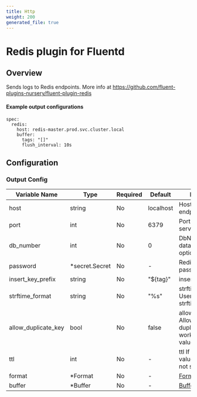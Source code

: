 ```yaml
---
title: Http
weight: 200
generated_file: true
---
```


# Redis plugin for Fluentd
## Overview
 Sends logs to Redis endpoints.
 More info at https://github.com/fluent-plugins-nursery/fluent-plugin-redis

 #### Example output configurations
 ```
 spec:
   redis:
     host: redis-master.prod.svc.cluster.local
     buffer:
       tags: "[]"
       flush_interval: 10s
 ```

## Configuration
### Output Config
| Variable Name | Type | Required | Default | Description |
|---|---|---|---|---|
| host | string | No |  localhost | Host Redis endpoint <br> |
| port | int | No |  6379 | Port of the Redis server <br> |
| db_number | int | No |  0 | DbNumber database number is optional. <br> |
| password | *secret.Secret | No | - | Redis Server password<br> |
| insert_key_prefix | string | No |  "${tag}" | insert_key_prefix <br> |
| strftime_format | string | No |  "%s" | strftime_format Users can set strftime format. <br> |
| allow_duplicate_key | bool | No |  false | allow_duplicate_key Allow insert key duplicate. It will work as update values. <br> |
| ttl | int | No | - | ttl If 0 or negative value is set, ttl is not set in each key.<br> |
| format | *Format | No | - | [Format](../format/)<br> |
| buffer | *Buffer | No | - | [Buffer](../buffer/)<br> |
